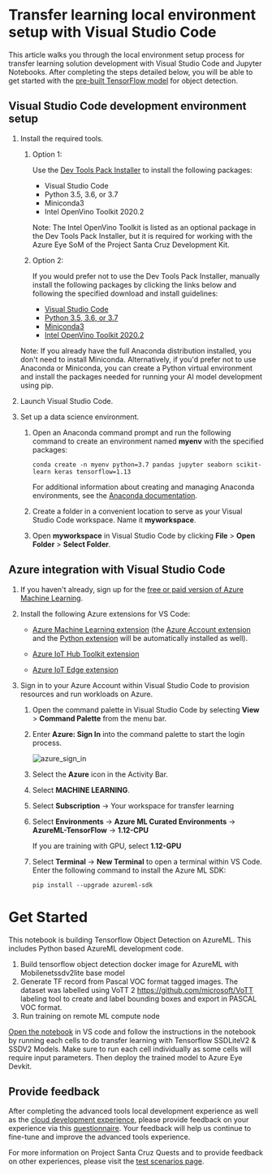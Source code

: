 # Transfer learning local environment setup with Visual Studio Code

This article walks you through the local environment setup process for transfer learning solution development with Visual Studio Code and Jupyter Notebooks. After completing the steps detailed below, you will be able to get started with the [pre-built TensorFlow model](https://github.com/microsoft/Project-Santa-Cruz-Private-Preview/tree/main/Sample-Scripts-and-Notebooks/MobileNetV2SSDL_Train_vscode) for object detection.

## Visual Studio Code development environment setup

1. Install the required tools.

    1. Option 1:

        Use the [Dev Tools Pack Installer](https://github.com/microsoft/Project-Santa-Cruz-Private-Preview/blob/main/user-guides/prototyping/dev-tools-installer.md) to install the following packages:

        - Visual Studio Code
        - Python 3.5, 3.6, or 3.7
        - Miniconda3
        - Intel OpenVino Toolkit 2020.2

        Note: The Intel OpenVino Toolkit is listed as an optional package in the Dev Tools Pack Installer, but it is required for working with the Azure Eye SoM of the Project Santa Cruz Development Kit.

    1. Option 2:

        If you would prefer not to use the Dev Tools Pack Installer, manually install the following packages by clicking the links below and following the specified download and install guidelines:

        - [Visual Studio Code](https://code.visualstudio.com/)
        - [Python 3.5, 3.6, or 3.7](https://www.python.org/)
        - [Miniconda3](https://docs.conda.io/en/latest/miniconda.html)
        - [Intel OpenVino Toolkit 2020.2](https://docs.openvinotoolkit.org/)
  
    Note: If you already have the full Anaconda distribution installed, you don't need to install Miniconda. Alternatively, if you'd prefer not to use Anaconda or Miniconda, you can create a Python virtual environment and install the packages needed for running your AI model development using pip.

1. Launch Visual Studio Code.

1. Set up a data science environment.

    1. Open an Anaconda command prompt and run the following command to create an environment named **myenv** with the specified packages:

        ```console
        conda create -n myenv python=3.7 pandas jupyter seaborn scikit-learn keras tensorflow=1.13
        ```

        For additional information about creating and managing Anaconda environments, see the [Anaconda documentation](https://docs.conda.io/projects/conda/en/latest/user-guide/tasks/manage-environments.html).

    1. Create a folder in a convenient location to serve as your Visual Studio Code workspace. Name it **myworkspace**.

    1. Open **myworkspace** in Visual Studio Code by clicking **File** > **Open Folder** > **Select Folder**.

## Azure integration with Visual Studio Code

1. If you haven't already, sign up for the [free or paid version of Azure Machine Learning](https://aka.ms/AMLFree).

1. Install the following Azure extensions for VS Code:

    - [Azure Machine Learning extension](https://marketplace.visualstudio.com/items?itemName=ms-toolsai.vscode-ai) (the [Azure Account extension](https://marketplace.visualstudio.com/items?itemName=ms-vscode.azure-account) and the [Python extension](https://marketplace.visualstudio.com/items?itemName=ms-python.python) will be automatically installed as well).
  
    - [Azure IoT Hub Toolkit extension](https://marketplace.visualstudio.com/items?itemName=vsciot-vscode.azure-iot-toolkit)

    - [Azure IoT Edge extension](https://marketplace.visualstudio.com/items?itemName=vsciot-vscode.azure-iot-edge)

1. Sign in to your Azure Account within Visual Studio Code to provision resources and run workloads on Azure.

    1. Open the command palette in Visual Studio Code by selecting **View** > **Command Palette** from the menu bar.

    1. Enter **Azure: Sign In** into the command palette to start the login process.

        ![azure_sign_in](https://github.com/microsoft/Project-Santa-Cruz-Private-Preview/blob/main/user-guides/prototyping/article_images/transfer_learning_azure_sign_in.png)

    1. Select the **Azure** icon in the Activity Bar.

    1. Select **MACHINE LEARNING**.

    1. Select **Subscription** -> Your workspace for transfer learning

    1. Select **Environments** -> **Azure ML Curated Environments** -> **AzureML-TensorFlow** -> **1.12-CPU**

        If you are training with GPU, select **1.12-GPU**

    1. Select **Terminal** -> **New Terminal** to open a terminal within VS Code. Enter the following command to install the Azure ML SDK: 

        ```console
        pip install --upgrade azureml-sdk
        ```

# Get Started
This notebook is building Tensorflow Object Detection on AzureML. This includes Python based AzureML development code.

1) Build tensorflow object detection docker image for AzureML with Mobilenetssdv2lite base model
2) Generate TF record from Pascal VOC format tagged images. The dataset was labelled using VoTT 2 https://github.com/microsoft/VoTT labeling tool to create and label bounding boxes and export in PASCAL VOC format. 
3) Run training on remote ML compute node

[Open the notebook](https://github.com/microsoft/Project-Santa-Cruz-Private-Preview/blob/main/Sample-Scripts-and-Notebooks/Official/MobileNetV2SSDL_TrainingonVSCodeIDE/Transferlearningusing_SSDLiteV2%20Model_VSCode.ipynb) in VS code and follow the instructions in the notebook by running each cells to do transfer learning with Tensorflow SSDLiteV2 & SSDV2 Models. Make sure to run each cell individually as some cells will require input parameters. Then deploy the trained model to Azure Eye Devkit. 

## Provide feedback

After completing the advanced tools local development experience as well as the [cloud development experience](https://github.com/microsoft/Project-Santa-Cruz-Private-Preview/tree/main/Sample-Scripts-and-Notebooks/Official/Machine%20Learning%20Notebooks), please provide feedback on your experience via this [questionnaire](https://forms.office.com/Pages/ResponsePage.aspx?id=v4j5cvGGr0GRqy180BHbRzoJxrXKT0dEvfQyxsA0h8lUMzE0V0pCTFU4UUVSS0xTRUtNT0hZSEs1Ry4u). Your feedback will help us continue to fine-tune and improve the advanced tools experience.

For more information on Project Santa Cruz Quests and to provide feedback on other experiences, please visit the [test scenarios page](https://github.com/microsoft/Project-Santa-Cruz-Private-Preview/blob/main/user-guides/general/test-scenarios.md).